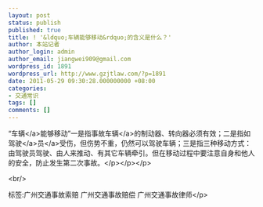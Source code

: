 ```yaml
---
layout: post
status: publish
published: true
title: ! '&ldquo;车辆能够移动&rdquo;的含义是什么？'
author: 本站记者
author_login: admin
author_email: jiangwei909@gmail.com
wordpress_id: 1891
wordpress_url: http://www.gzjtlaw.com/?p=1891
date: 2011-05-29 09:30:28.000000000 +08:00
categories:
- 交通常识
tags: []
comments: []
---
```

<p>&ldquo;<a>车辆<&#47;a>能够移动&rdquo;一是指<a>事故车辆<&#47;a>的制动器、转向器必须有效；二是指如<a><a>驾驶<&#47;a>员<&#47;a>受伤，但伤势不重，仍然可以驾驶车辆；三是指三种移动方式：由驾驶员驾驶、由人来推动、有其它车辆牵引。但在移动过程中要注意自身和他人的安全，防止发生第二次事故。<&#47;p><&#47;p><&#47;p><br&#47;><p>标签:广州交通事故索赔 广州交通事故赔偿 广州交通事故律师<&#47;p>
